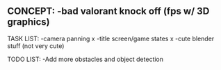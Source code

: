 CONCEPT:
-bad valorant knock off (fps w/ 3D graphics)
-

TASK LIST:
-camera panning x
-title screen/game states x
-cute blender stuff (not very cute)

TODO LIST:
-Add more obstacles and object detection
